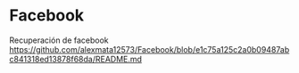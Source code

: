 # Facebook
Recuperación de facebook
https://github.com/alexmata12573/Facebook/blob/e1c75a125c2a0b09487abc841318ed13878f68da/README.md
